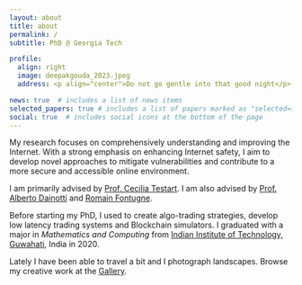```yaml
---
layout: about
title: about
permalink: /
subtitle: PhD @ Georgia Tech

profile:
  align: right
  image: deepakgouda_2023.jpeg
  address: <p align="center">Do not go gentle into that good night</p>

news: true  # includes a list of news items
selected_papers: true # includes a list of papers marked as "selected={true}"
social: true  # includes social icons at the bottom of the page
---
```


My research focuses on comprehensively understanding and improving the Internet. With a strong emphasis on enhancing Internet safety, I aim to develop novel approaches to mitigate vulnerabilities and contribute to a more secure and accessible online environment.

I am primarily advised by [Prof. Cecilia Testart](https://faculty.cc.gatech.edu/~ctestart8/). I am also advised by [Prof. Alberto Dainotti](https://faculty.cc.gatech.edu/~adainotti6/) and [Romain Fontugne](https://www.iijlab.net/en/members/romain.html).

Before starting my PhD, I used to create algo-trading strategies, develop low latency trading systems and Blockchain simulators. I graduated with a major in *Mathematics and Computing* from
[Indian Institute of Technology, Guwahati](https://www.iitg.ac.in/), India in 2020.

Lately I have been able to travel a bit and I photograph landscapes. Browse my creative work
at the [Gallery](/shots).
